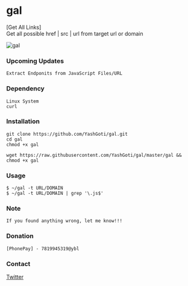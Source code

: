 # gal
[Get All Links]  
Get all possible href | src | url from target url or domain

![gal](https://raw.githubusercontent.com/YashGoti/gal/master/gal.svg)

### Upcoming Updates
```
Extract Endponits from JavaScript Files/URL
```

### Dependency 
```
Linux System
curl
```

### Installation
```
git clone https://github.com/YashGoti/gal.git
cd gal
chmod +x gal
```
```
wget https://raw.githubusercontent.com/YashGoti/gal/master/gal && chmod +x gal
```

### Usage
```
$ ~/gal -t URL/DOMAIN
$ ~/gal -t URL/DOMAIN | grep '\.js$'
```

### Note
```
If you found anything wrong, let me know!!!
```

### Donation
```
[PhonePay] - 7819945319@ybl
```

### Contact
[Twitter](https://twitter.com/_YashGoti_)
